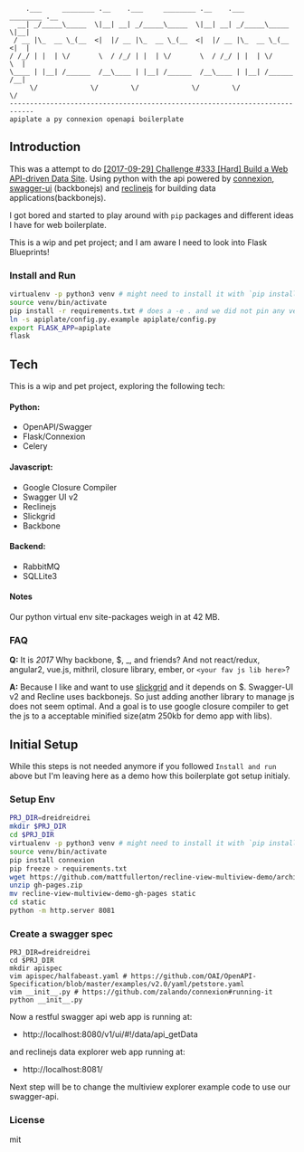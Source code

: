 
        .___     ________ .__    .___     ________ .__    .___     ________ .__ 
      __| _/_____\_____  \|__| __| _/_____\_____  \|__| __| _/_____\_____  \|__|
     / __ |\_  __ \_(__  <|  |/ __ |\_  __ \_(__  <|  |/ __ |\_  __ \_(__  <|  |
    / /_/ | |  | \/       \  / /_/ | |  | \/       \  / /_/ | |  | \/       \  |
    \____ | |__| /______  /__\____ | |__| /______  /__\____ | |__| /______  /__|
         \/             \/        \/             \/        \/             \/    
    ----------------------------------------------------------------------------
    apiplate a py connexion openapi boilerplate 


## Introduction

This was a attempt to do [[2017-09-29] Challenge #333 [Hard] Build a Web API-driven Data Site][#333]. 
Using python with the api powered by [connexion], [swagger-ui] (backbonejs) and 
[reclinejs] for building data applications(backbonejs).

I got bored and started to play around with `pip` packages and different ideas
I have for web boilerplate. 

This is a wip and pet project; and I am aware I need to look into Flask Blueprints!

### Install and Run


```sh
virtualenv -p python3 venv # might need to install it with `pip install virtualenv` first.
source venv/bin/activate
pip install -r requirements.txt # does a -e . and we did not pin any version in a attempt to use latest and greatest so code might break.
ln -s apiplate/config.py.example apiplate/config.py
export FLASK_APP=apiplate
flask
```

## Tech

This is a wip and pet project, exploring the following tech:

#### Python:

- OpenAPI/Swagger
- Flask/Connexion
- Celery

#### Javascript:

- Google Closure Compiler
- Swagger UI v2
- Reclinejs
- Slickgrid
- Backbone

#### Backend:

- RabbitMQ
- SQLLite3


#### Notes

Our python virtual env site-packages weigh in at 42 MB.

### FAQ

**Q:** It is *2017* Why backbone, $, _, and friends? 
And not react/redux, angular2, 
vue.js, mithril, closure library, ember, or `<your fav js lib here>`?

**A:** Because I like and want to use [slickgrid] and it depends on $.
Swagger-UI v2 and Recline uses backbonejs. So just adding another
library to manage js does not seem optimal. And a goal is to use
google closure compiler to get the js to a acceptable minified size(atm 250kb for demo app with libs).

[slickgrid]: https://github.com/6pac/SlickGrid

## Initial Setup

While this steps is not needed anymore if you followed `Install and run` above
but I'm leaving here as a demo how this boilerplate got setup initialy.

### Setup Env

```sh
PRJ_DIR=dreidreidrei
mkdir $PRJ_DIR
cd $PRJ_DIR
virtualenv -p python3 venv # might need to install it with `pip install virtualenv` first.
source venv/bin/activate
pip install connexion
pip freeze > requirements.txt
wget https://github.com/mattfullerton/recline-view-multiview-demo/archive/gh-pages.zip
unzip gh-pages.zip
mv recline-view-multiview-demo-gh-pages static
cd static
python -m http.server 8081
```


### Create a swagger spec

```
PRJ_DIR=dreidreidrei
cd $PRJ_DIR
mkdir apispec
vim apispec/halfabeast.yaml # https://github.com/OAI/OpenAPI-Specification/blob/master/examples/v2.0/yaml/petstore.yaml
vim __init__.py # https://github.com/zalando/connexion#running-it
python __init__.py
```

Now a restful swagger api web app is running at:

- http://localhost:8080/v1/ui/#!/data/api_getData

and reclinejs data explorer web app running at:

- http://localhost:8081/

Next step will be to change the multiview explorer example code to use our swagger-api.

### License 

mit

[reclinejs]: https://reclinejs.com
[Connexion]: https://github.com/zalando/connexion
[#333]: https://www.reddit.com/r/dailyprogrammer/comments/739j8c/20170929_challenge_333_hard_build_a_web_apidriven/
[swagger-ui]: https://github.com/swagger-api/swagger-ui/tree/v2.2.10